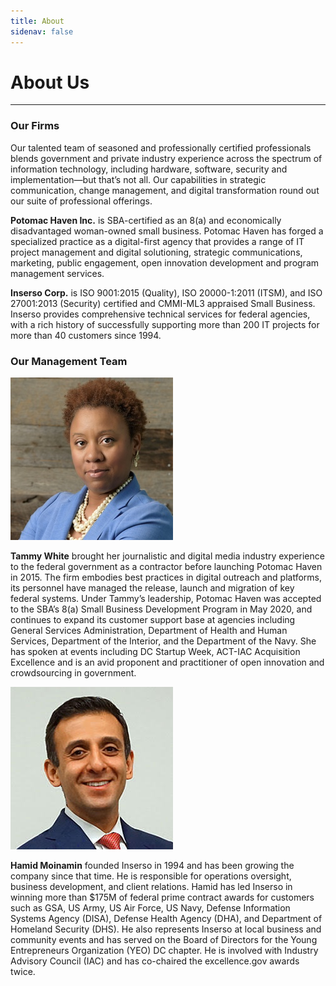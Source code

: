 ```yaml
---
title: About
sidenav: false
---
```

# About Us
<hr>

### Our Firms
Our talented team of seasoned and professionally certified professionals blends government and private industry experience across the spectrum of information technology, including hardware, software, security and implementation—but that’s not all. Our capabilities in strategic communication, change management, and digital transformation round out our suite of professional offerings.

**Potomac Haven Inc.** is SBA-certified as an 8(a) and economically disadvantaged woman-owned small business. Potomac Haven has forged a specialized practice as a digital-first agency that provides a range of IT project management and digital solutioning, strategic communications, marketing, public engagement, open innovation development and program management services.

**Inserso Corp.** is ISO 9001:2015 (Quality), ISO 20000-1:2011 (ITSM), and ISO 27001:2013 (Security) certified and CMMI-ML3 appraised Small Business. Inserso provides comprehensive technical services for federal agencies, with a rich history of successfully supporting more than 200 IT projects for more than 40 customers since 1994.

### Our Management Team

<img style="width: 260px;" class=""
src="/../../src/images/tammy-white.jpg"
alt="Tammy White">

**Tammy White** brought her journalistic and digital media industry experience to the federal government as a contractor before launching Potomac Haven in 2015. The firm embodies best practices in digital outreach and platforms, its personnel have managed the release, launch and migration of key federal systems. Under Tammy’s leadership, Potomac Haven was accepted to the SBA’s 8(a) Small Business Development Program in May 2020, and continues to expand its customer support base at agencies including General Services Administration, Department of Health and Human Services, Department of the Interior, and the Department of the Navy. She has spoken at events including DC Startup Week, ACT-IAC Acquisition Excellence and is an avid proponent and practitioner of open innovation and crowdsourcing in government. 

<img class=""
src="/../../src/images/hamid-headshot.jpg"
alt="Hamid Moinamin">

**Hamid Moinamin** founded Inserso in 1994 and has been growing the company since that time. He is responsible for operations oversight, business development, and client relations. Hamid has led Inserso in winning more than $175M of federal prime contract awards for customers such as GSA, US Army, US Air Force, US Navy, Defense Information Systems Agency (DISA), Defense Health Agency (DHA), and Department of Homeland Security (DHS). He also represents Inserso at local business and community events and has served on the Board of Directors for the Young Entrepreneurs Organization (YEO) DC chapter. He is involved with Industry Advisory Council (IAC) and has co-chaired the excellence.gov awards twice.

